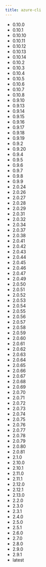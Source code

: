 ```yaml
---
title: azure-cli
---
```

- 0.10.0
- 0.10.1
- 0.10.10
- 0.10.11
- 0.10.12
- 0.10.13
- 0.10.14
- 0.10.2
- 0.10.3
- 0.10.4
- 0.10.5
- 0.10.6
- 0.10.7
- 0.10.8
- 0.9.10
- 0.9.13
- 0.9.14
- 0.9.15
- 0.9.16
- 0.9.17
- 0.9.18
- 0.9.19
- 0.9.2
- 0.9.20
- 0.9.4
- 0.9.5
- 0.9.6
- 0.9.7
- 0.9.8
- 0.9.9
- 2.0.24
- 2.0.26
- 2.0.27
- 2.0.28
- 2.0.29
- 2.0.31
- 2.0.32
- 2.0.34
- 2.0.37
- 2.0.38
- 2.0.41
- 2.0.42
- 2.0.43
- 2.0.44
- 2.0.45
- 2.0.46
- 2.0.47
- 2.0.49
- 2.0.50
- 2.0.51
- 2.0.52
- 2.0.53
- 2.0.54
- 2.0.55
- 2.0.56
- 2.0.57
- 2.0.58
- 2.0.59
- 2.0.60
- 2.0.61
- 2.0.62
- 2.0.63
- 2.0.64
- 2.0.65
- 2.0.66
- 2.0.67
- 2.0.68
- 2.0.69
- 2.0.70
- 2.0.71
- 2.0.72
- 2.0.73
- 2.0.74
- 2.0.75
- 2.0.76
- 2.0.77
- 2.0.78
- 2.0.79
- 2.0.80
- 2.0.81
- 2.1.0
- 2.10.0
- 2.10.1
- 2.11.0
- 2.11.1
- 2.12.0
- 2.12.1
- 2.13.0
- 2.2.0
- 2.3.0
- 2.3.1
- 2.4.0
- 2.5.0
- 2.5.1
- 2.6.0
- 2.7.0
- 2.8.0
- 2.9.0
- 2.9.1
- latest
